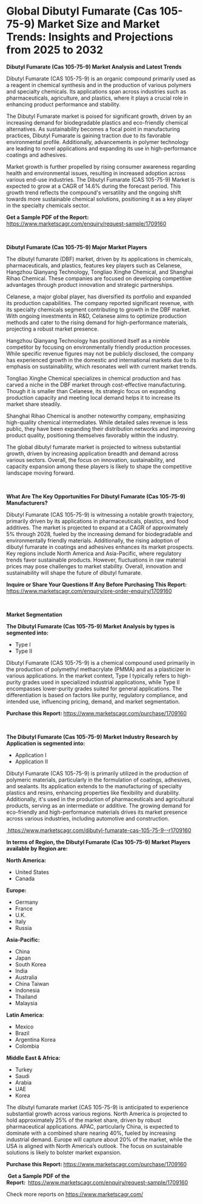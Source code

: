<p><h1>Global Dibutyl Fumarate (Cas 105-75-9) Market Size and Market Trends: Insights and Projections from 2025 to 2032</h1></p><p><strong>Dibutyl Fumarate (Cas 105-75-9) Market Analysis and Latest Trends</strong></p>
<p><p>Dibutyl Fumarate (CAS 105-75-9) is an organic compound primarily used as a reagent in chemical synthesis and in the production of various polymers and specialty chemicals. Its applications span across industries such as pharmaceuticals, agriculture, and plastics, where it plays a crucial role in enhancing product performance and stability.</p><p>The Dibutyl Fumarate market is poised for significant growth, driven by an increasing demand for biodegradable plastics and eco-friendly chemical alternatives. As sustainability becomes a focal point in manufacturing practices, Dibutyl Fumarate is gaining traction due to its favorable environmental profile. Additionally, advancements in polymer technology are leading to novel applications and expanding its use in high-performance coatings and adhesives.</p><p>Market growth is further propelled by rising consumer awareness regarding health and environmental issues, resulting in increased adoption across various end-use industries. The Dibutyl Fumarate (CAS 105-75-9) Market is expected to grow at a CAGR of 14.6% during the forecast period. This growth trend reflects the compound's versatility and the ongoing shift towards more sustainable chemical solutions, positioning it as a key player in the specialty chemicals sector.</p></p>
<p><strong>Get a Sample PDF of the Report:&nbsp;</strong> <a href="https://www.marketscagr.com/enquiry/request-sample/1709160?utm_campaign=1895&utm_medium=2&utm_source=Github&utm_content=ia&utm_term=10012025&utm_id=dibutyl-fumarate-cas-105-75-9">https://www.marketscagr.com/enquiry/request-sample/1709160</a></p>
<p>&nbsp;</p>
<p><strong>Dibutyl Fumarate (Cas 105-75-9) Major Market Players</strong></p>
<p><p>The dibutyl fumarate (DBF) market, driven by its applications in chemicals, pharmaceuticals, and plastics, features key players such as Celanese, Hangzhou Qianyang Technology, Tongliao Xinghe Chemical, and Shanghai Rihao Chemical. These companies are focused on developing competitive advantages through product innovation and strategic partnerships.</p><p>Celanese, a major global player, has diversified its portfolio and expanded its production capabilities. The company reported significant revenue, with its specialty chemicals segment contributing to growth in the DBF market. With ongoing investments in R&D, Celanese aims to optimize production methods and cater to the rising demand for high-performance materials, projecting a robust market presence.</p><p>Hangzhou Qianyang Technology has positioned itself as a nimble competitor by focusing on environmentally friendly production processes. While specific revenue figures may not be publicly disclosed, the company has experienced growth in the domestic and international markets due to its emphasis on sustainability, which resonates well with current market trends. </p><p>Tongliao Xinghe Chemical specializes in chemical production and has carved a niche in the DBF market through cost-effective manufacturing. Though it is smaller than Celanese, its strategic focus on expanding production capacity and meeting local demand helps it to increase its market share steadily.</p><p>Shanghai Rihao Chemical is another noteworthy company, emphasizing high-quality chemical intermediates. While detailed sales revenue is less public, they have been expanding their distribution networks and improving product quality, positioning themselves favorably within the industry.</p><p>The global dibutyl fumarate market is projected to witness substantial growth, driven by increasing application breadth and demand across various sectors. Overall, the focus on innovation, sustainability, and capacity expansion among these players is likely to shape the competitive landscape moving forward.</p></p>
<p>&nbsp;</p>
<p><strong>What Are The Key Opportunities For Dibutyl Fumarate (Cas 105-75-9) Manufacturers?</strong></p>
<p><p>Dibutyl Fumarate (CAS 105-75-9) is witnessing a notable growth trajectory, primarily driven by its applications in pharmaceuticals, plastics, and food additives. The market is projected to expand at a CAGR of approximately 5% through 2028, fueled by the increasing demand for biodegradable and environmentally friendly materials. Additionally, the rising adoption of dibutyl fumarate in coatings and adhesives enhances its market prospects. Key regions include North America and Asia-Pacific, where regulatory trends favor sustainable products. However, fluctuations in raw material prices may pose challenges to market stability. Overall, innovation and sustainability will shape the future of dibutyl fumarate.</p></p>
<p><strong>Inquire or Share Your Questions If Any Before Purchasing This Report:</strong> <a href="https://www.marketscagr.com/enquiry/pre-order-enquiry/1709160?utm_campaign=1895&utm_medium=2&utm_source=Github&utm_content=ia&utm_term=10012025&utm_id=dibutyl-fumarate-cas-105-75-9">https://www.marketscagr.com/enquiry/pre-order-enquiry/1709160</a></p>
<p>&nbsp;</p>
<p><strong>Market Segmentation</strong></p>
<p><strong>The Dibutyl Fumarate (Cas 105-75-9) Market Analysis by types is segmented into:</strong></p>
<p><ul><li>Type I</li><li>Type II</li></ul></p>
<p><p>Dibutyl Fumarate (CAS 105-75-9) is a chemical compound used primarily in the production of polymethyl methacrylate (PMMA) and as a plasticizer in various applications. In the market context, Type I typically refers to high-purity grades used in specialized industrial applications, while Type II encompasses lower-purity grades suited for general applications. The differentiation is based on factors like purity, regulatory compliance, and intended use, influencing pricing, demand, and market segmentation.</p></p>
<p><strong>Purchase this Report:&nbsp;</strong><a href="https://www.marketscagr.com/purchase/1709160?utm_campaign=1895&utm_medium=2&utm_source=Github&utm_content=ia&utm_term=10012025&utm_id=dibutyl-fumarate-cas-105-75-9">https://www.marketscagr.com/purchase/1709160</a></p>
<p>&nbsp;</p>
<p><strong>The Dibutyl Fumarate (Cas 105-75-9) Market Industry Research by Application is segmented into:</strong></p>
<p><ul><li>Application I</li><li>Application II</li></ul></p>
<p><p>Dibutyl Fumarate (CAS 105-75-9) is primarily utilized in the production of polymeric materials, particularly in the formulation of coatings, adhesives, and sealants. Its application extends to the manufacturing of specialty plastics and resins, enhancing properties like flexibility and durability. Additionally, it's used in the production of pharmaceuticals and agricultural products, serving as an intermediate or additive. The growing demand for eco-friendly and high-performance materials drives its market presence across various industries, including automotive and construction.</p></p>
<p><a href="https://www.marketscagr.com/dibutyl-fumarate-cas-105-75-9--r1709160?utm_campaign=1895&utm_medium=2&utm_source=Github&utm_content=ia&utm_term=10012025&utm_id=dibutyl-fumarate-cas-105-75-9">&nbsp;https://www.marketscagr.com/dibutyl-fumarate-cas-105-75-9--r1709160</a></p>
<p><strong>In terms of Region, the Dibutyl Fumarate (Cas 105-75-9) Market Players available by Region are:</strong></p>
<p>
    <p> <strong> North America: </strong>
        <ul>
            <li>United States</li>
            <li>Canada</li>
        </ul>
        </p> 
    <p> <strong> Europe: </strong>
        <ul>
            <li>Germany</li>
            <li>France</li>
            <li>U.K.</li>
            <li>Italy</li>
            <li>Russia</li>
        </ul>
        </p> 
    <p> <strong> Asia-Pacific: </strong>
        <ul>
            <li>China</li>
            <li>Japan</li>
            <li>South Korea</li>
            <li>India</li>
            <li>Australia</li>
            <li>China Taiwan</li>
            <li>Indonesia</li>
            <li>Thailand</li>
            <li>Malaysia</li>
        </ul>
        </p> 
    <p> <strong> Latin America: </strong>
        <ul>
            <li>Mexico</li>
            <li>Brazil</li>
            <li>Argentina Korea</li>
            <li>Colombia</li>
        </ul>
        </p> 
    <p> <strong> Middle East & Africa: </strong>
        <ul>
            <li>Turkey</li>
            <li>Saudi</li>
            <li>Arabia</li>
            <li>UAE</li>
            <li>Korea</li>
        </ul>
    </p>
    </p>
<p><p>The dibutyl fumarate market (CAS 105-75-9) is anticipated to experience substantial growth across various regions. North America is projected to hold approximately 25% of the market share, driven by robust pharmaceutical applications. APAC, particularly China, is expected to dominate with a combined share nearing 40%, fueled by increasing industrial demand. Europe will capture about 20% of the market, while the USA is aligned with North America’s outlook. The focus on sustainable solutions is likely to bolster market expansion.</p></p>
<p><strong>Purchase this Report: </strong><a href="https://www.marketscagr.com/purchase/1709160?utm_campaign=1895&utm_medium=2&utm_source=Github&utm_content=ia&utm_term=10012025&utm_id=dibutyl-fumarate-cas-105-75-9">https://www.marketscagr.com/purchase/1709160</a></p>
<p>&nbsp;<strong>Get a Sample PDF of the Report:&nbsp;&nbsp;</strong><a href="https://www.marketscagr.com/enquiry/request-sample/1709160?utm_campaign=1895&utm_medium=2&utm_source=Github&utm_content=ia&utm_term=10012025&utm_id=dibutyl-fumarate-cas-105-75-9">https://www.marketscagr.com/enquiry/request-sample/1709160</a></p>
<p><strong></strong></p>
<p>Check more reports on <a href="https://www.marketscagr.com/?utm_campaign=1895&utm_medium=2&utm_source=Github&utm_content=ia&utm_term=10012025&utm_id=dibutyl-fumarate-cas-105-75-9">https://www.marketscagr.com/</a></p>